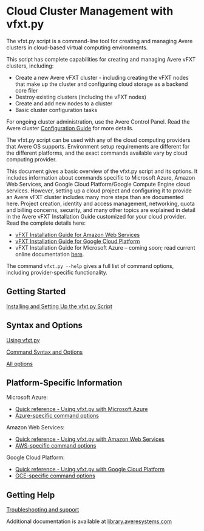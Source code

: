 # Cloud Cluster Management with vfxt.py

The vfxt.py script is a command-line tool for creating and managing Avere clusters in cloud-based virtual computing environments. 

This script has complete capabilities for creating and managing Avere vFXT clusters, including: 

* Create a new Avere vFXT cluster - including creating the vFXT nodes that make up the cluster and configuring cloud storage as a backend core filer
* Destroy existing clusters (including the vFXT nodes) 
* Create and add new nodes to a cluster
* Basic cluster configuration tasks

For ongoing cluster administration, use the Avere Control Panel. Read the Avere cluster [Configuration Guide](<http://library.averesystems.com/#operations>) for more details. 

The vfxt.py script can be used with any of the cloud computing providers that Avere OS supports. Environment setup requirements are different for the different platforms, and the exact commands available vary by cloud computing provider.

This document gives a basic overview of the vfxt.py script and its options. It includes information about commands specific to Microsoft Azure, Amazon Web Services, and Google Cloud Platform/Google Compute Engine cloud services. However, setting up a cloud project and configuring it to provide an Avere vFXT cluster includes many more steps than are documented here. Project creation, identity and access management, networking, quota and billing concerns, security, and many other topics are explained in detail in the Avere vFXT Installation Guide customized for your cloud provider. Read the complete details here: 

* [vFXT Installation Guide for Amazon Web Services](<http://library.averesystems.com/#vfxt>) 
* [vFXT Installation Guide for Google Cloud Platform](<http://library.averesystems.com/#vfxt>)
* vFXT Installation Guide for Microsoft Azure – coming soon; read current online documentation [here](<http://aka.ms/averedocs>). 

The command `vfxt.py --help` gives a full list of command options, including provider-specific functionality. 

## Getting Started

[Installing and Setting Up the vfxt.py Script](installation.md)

## Syntax and Options

[Using vfxt.py](using_vfxt_py.md)

[Command Syntax and Options](syntax.md)

[All options](all_options.md)

## Platform-Specific Information

Microsoft Azure: 
* [Quick reference - Using vfxt.py with Microsoft Azure](azure_reference.md)
* [Azure-specific command options](azure_options.md)

Amazon Web Services: 

* [Quick reference - Using vfxt.py with Amazon Web Services](aws_reference.md)
* [AWS-specific command options](aws_options.md)

Google Cloud Platform: 

* [Quick reference - Using vfxt.py with Google Cloud Platform](gce_reference.md)
* [GCE-specific command options](gce_options.md)

## Getting Help

[Troubleshooting and support](troubleshooting.md)

Additional documentation is available at [library.averesystems.com](<http://library.averesystems.com/>) 




